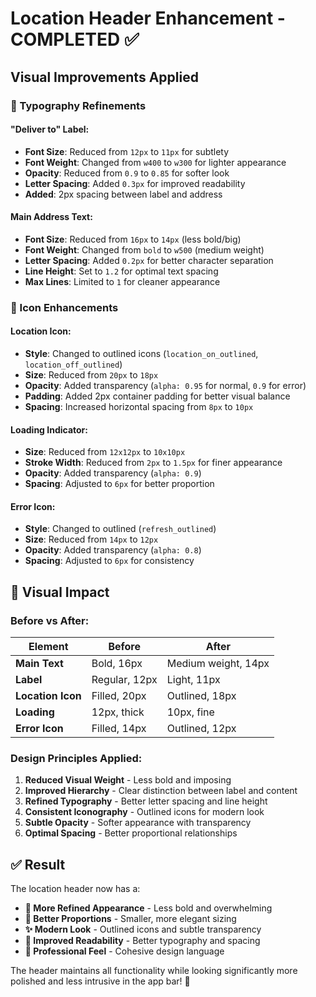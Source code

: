 # Location Header Enhancement - COMPLETED ✅

## Visual Improvements Applied

### 🎨 Typography Refinements

#### "Deliver to" Label:
- **Font Size**: Reduced from `12px` to `11px` for subtlety
- **Font Weight**: Changed from `w400` to `w300` for lighter appearance
- **Opacity**: Reduced from `0.9` to `0.85` for softer look
- **Letter Spacing**: Added `0.3px` for improved readability
- **Added**: 2px spacing between label and address

#### Main Address Text:
- **Font Size**: Reduced from `16px` to `14px` (less bold/big)
- **Font Weight**: Changed from `bold` to `w500` (medium weight)
- **Letter Spacing**: Added `0.2px` for better character separation
- **Line Height**: Set to `1.2` for optimal text spacing
- **Max Lines**: Limited to `1` for cleaner appearance

### 🎯 Icon Enhancements

#### Location Icon:
- **Style**: Changed to outlined icons (`location_on_outlined`, `location_off_outlined`)
- **Size**: Reduced from `20px` to `18px`
- **Opacity**: Added transparency (`alpha: 0.95` for normal, `0.9` for error)
- **Padding**: Added 2px container padding for better visual balance
- **Spacing**: Increased horizontal spacing from `8px` to `10px`

#### Loading Indicator:
- **Size**: Reduced from `12x12px` to `10x10px`
- **Stroke Width**: Reduced from `2px` to `1.5px` for finer appearance
- **Opacity**: Added transparency (`alpha: 0.9`)
- **Spacing**: Adjusted to `6px` for better proportion

#### Error Icon:
- **Style**: Changed to outlined (`refresh_outlined`)
- **Size**: Reduced from `14px` to `12px`
- **Opacity**: Added transparency (`alpha: 0.8`)
- **Spacing**: Adjusted to `6px` for consistency

## 📱 Visual Impact

### Before vs After:
| Element | Before | After |
|---------|---------|--------|
| **Main Text** | Bold, 16px | Medium weight, 14px |
| **Label** | Regular, 12px | Light, 11px |
| **Location Icon** | Filled, 20px | Outlined, 18px |
| **Loading** | 12px, thick | 10px, fine |
| **Error Icon** | Filled, 14px | Outlined, 12px |

### Design Principles Applied:
1. **Reduced Visual Weight** - Less bold and imposing
2. **Improved Hierarchy** - Clear distinction between label and content
3. **Refined Typography** - Better letter spacing and line height
4. **Consistent Iconography** - Outlined icons for modern look
5. **Subtle Opacity** - Softer appearance with transparency
6. **Optimal Spacing** - Better proportional relationships

## ✅ Result

The location header now has a:
- **🎯 More Refined Appearance** - Less bold and overwhelming
- **📏 Better Proportions** - Smaller, more elegant sizing
- **✨ Modern Look** - Outlined icons and subtle transparency
- **📖 Improved Readability** - Better typography and spacing
- **🎨 Professional Feel** - Cohesive design language

The header maintains all functionality while looking significantly more polished and less intrusive in the app bar! 🎉

